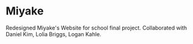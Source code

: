 # Miyake
Redesigned Miyake's Website for school final project. Collaborated with Daniel Kim, Lolia Briggs, Logan Kahle.
